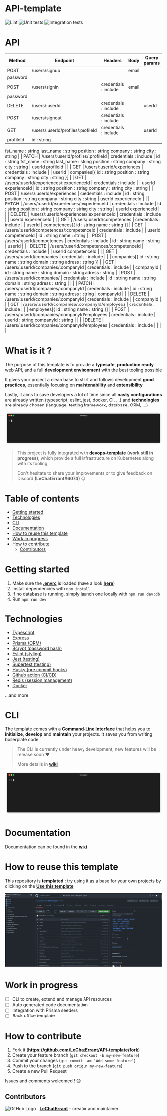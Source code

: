 # API-template
![Lint](https://github.com/LeChatErrant/API-template/workflows/Lint/badge.svg)
![Unit tests](https://github.com/LeChatErrant/API-template/workflows/Unit%20tests/badge.svg)
![Integration tests](https://github.com/LeChatErrant/API-template/workflows/Integration%20tests/badge.svg)

# API

| Method | Endpoint | Headers | Body | Query params | Response |
| --- | --- | --- | --- | --- | --- |
| POST | /users/signup |  | email
password |  |  |
| POST | /users/signin | credentials : include | email
password |  |  |
| DELETE | /users/:userId | credentials : include |  | userId |  |
| POST | /users/signout | credentials : include |  |  |  |
| GET | /users/:userId/profiles/:profileId | credentials : include |  | userId
profileId | id : string
fst_name : string
last_name : string
position : string
company : string
city : string |
| PATCH | /users/:userId/profiles/:profileId | credentials : include | id : string
fst_name : string
last_name : string
position : string
company : string
city : string | userId
profileId |  |
| GET | /users/:userId/experiences | credentials : include |  | userId | companies[{
  id : string
  position : string
  company : string
  city : string
}] |
| GET | /users/:userId/experiences/:experienceId | credentials : include |  | userId
experienceId | id : string
position : string
company : string
city : string |
| POST | /users/:userId/experiences | credentials : include | id : string
position : string
company : string
city : string | userId
experienceId |  |
| PATCH | /users/:userId/experiences/:experienceId | credentials : include | id : string
position : string
company : string
city : string | userId
experienceId |  |
| DELETE | /users/:userId/experiences/:experienceId | credentials : include |  | userId
experienceId |  |
| GET | /users/:userId/competences | credentials : include |  | userId | competences[{
  id : string
  name : string
}] |
| GET | /users/:userId/competences/:competenceId | credentials : include |  | userId
competenceId | id : string
name : string |
| POST | /users/:userId/competences | credentials : include | id : string
name : string | userId |  |
| DELETE | /users/:userId/competences/:competenceId | credentials : include |  | userId
competenceId |  |
| GET | /users/:userId/companies | credentials : include |  |  | companies[{
  id : string
  name : string
  domain : string
  adress : string
}] |
| GET | /users/:userId/companies/:companyId | credentials : include |  | companyId | id : string
name : string
domain : string
adress : string |
| POST | /users/:userId/companies/ | credentials : include | id : string
name : string
domain : string
adress : string |  |  |
| PATCH | /users/:userId/companies/:companyId | credentials : include | id : string
name : string
domain : string
adress : string | companyId |  |
| DELETE | /users/:userId/companies/:companyId | credentials : include |  | companyId |  |
| GET | /users/:userId/companies/:companyId/employees | credentials : include |  |  | employees[{
  id : string
  name : string
}] |
| POST  | /users/:userId/companies/:companyId/employees | credentials : include | userId : string
companyId : string |  |  |
| DELETE | /users/:userId/companies/:companyId/employees | credentials : include |  |  |  |

# What is it ?

The purpose of this template is to provide a **typesafe**, **production ready** web API, and a full **development environment** with the best tooling possible

It gives your project a clean base to start and follows development **good practices**, essentially focusing on **maintenability** and **extensibility**

Lastly, it aims to save developers a lot of time since all **nasty configurations** are already written (typescript, eslint, jest, docker, CI, ...) and **technologies** are already chosen (language, testing framework, database, ORM, ...)

![Deployment example](https://github.com/LeChatErrant/API-template/blob/master/.github/assets/deployment.gif)

> This project is fully integrated with **[devops-template](https://github.com/LeChatErrant/devops-template)** **(work still in progress)**, which provide a full infrastructure on Kubernetes along with its tooling
>
> Don't hesitate to share your improvements or to give feedback on Discord **(LeChatErrant#6074)** :wink:

<!-- START doctoc generated TOC please keep comment here to allow auto update -->
<!-- DON'T EDIT THIS SECTION, INSTEAD RE-RUN doctoc TO UPDATE -->
# Table of contents

- [Getting started](#getting-started)
- [Technologies](#technologies)
- [CLI](#cli)
- [Documentation](#documentation)
- [How to reuse this template](#how-to-reuse-this-template)
- [Work in progress](#work-in-progress)
- [How to contribute](#how-to-contribute)
  - [Contributors](#contributors)

<!-- END doctoc generated TOC please keep comment here to allow auto update -->

# Getting started

1. Make sure the **[.envrc](/.envrc)** is loaded (have a look **[here](https://github.com/LeChatErrant/API-template/wiki/Getting-started#Configuration)**)
2. Install dependencies with `npm install`
3. If no database is running, simply launch one locally with `npm run dev:db`
4. Run `npm run dev`

# Technologies

 - [Typescript](https://www.typescriptlang.org/)
 - [Express](https://expressjs.com/)
 - [Prisma (ORM)](https://www.prisma.io/)
 - [Bcrypt (password hash)](https://www.npmjs.com/package/bcrypt)
 - [Eslint (styling)](https://eslint.org/)
 - [Jest (testing)](https://jestjs.io/)
 - [Supertest (testing)](https://www.npmjs.com/package/supertest)
 - [Husky (pre commit hooks)](https://typicode.github.io/husky/#/)
 - [Github action (CI/CD)](https://github.com/features/actions)
 - [Redis (session management)](https://redis.io/)
 - [Docker](https://www.docker.com/)

...and more

# CLI

The template comes with a **[Command-Line Interface](https://github.com/LeChatErrant/templated-project-cli)** that helps you to **initialize**, **develop** and **maintain** your projects. It saves you from writing boilerplate code 

> The CLI is currently under heavy development, new features will be release soon ❤️
> 
> More details in **[wiki](https://github.com/LeChatErrant/API-template/wiki/CLI)**

![CLI - Generate](.github/assets/cli-generate.gif)

# Documentation

Documentation can be found in the **[wiki](https://github.com/LeChatErrant/API-template/wiki)**

# How to reuse this template

This repository is **templated** : try using it as a base for your own projects by clicking on the **[Use this template](https://github.com/LeChatErrant/API-template/generate)**

![Template](/.github/assets/template.gif)

# Work in progress

 - [ ] CLI to create, extend and manage API resources
 - [ ] Auto generated code documentation
 - [ ] Integration with Prisma seeders
 - [ ] Back office template

# How to contribute

1. Fork it (**<https://github.com/LeChatErrant/API-template/fork>**)
2. Create your feature branch (`git checkout -b my-new-feature`)
3. Commit your changes (`git commit -am 'Add some feature'`)
4. Push to the branch (`git push origin my-new-feature`)
5. Create a new Pull Request

Issues and comments welcomed ! :wink:

## Contributors

![GitHub Logo](https://github.com/LeChatErrant.png?size=30) &nbsp; **[LeChatErrant](https://github.com/LeChatErrant)** - creator and maintainer
